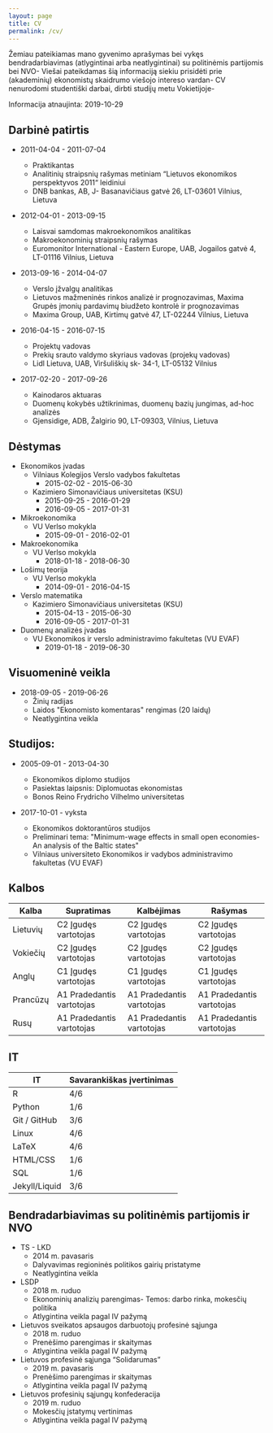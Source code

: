 ```yaml
---
layout: page
title: CV
permalink: /cv/
---
```

Žemiau pateikiamas mano gyvenimo aprašymas bei vykęs bendradarbiavimas (atlygintinai arba neatlygintinai) su politinėmis partijomis bei NVO- Viešai pateikdamas šią informaciją siekiu prisidėti prie (akademinių) ekonomistų skaidrumo viešojo intereso vardan- CV nenurodomi studentiški darbai, dirbti studijų metu Vokietijoje-

Informacija atnaujinta: 2019-10-29

## Darbinė patirtis
* 2011-04-04 - 2011-07-04
  * Praktikantas
  * Analitinių straipsnių rašymas metiniam “Lietuvos ekonomikos perspektyvos 2011“ leidiniui
  * DNB bankas, AB, J- Basanavičiaus gatvė 26, LT-03601 Vilnius, Lietuva

* 2012-04-01 - 2013-09-15
  * Laisvai samdomas makroekonomikos analitikas
  * Makroekonominių straipsnių rašymas
  * Euromonitor International - Eastern Europe, UAB, Jogailos gatvė 4, LT-01116 Vilnius, Lietuva

* 2013-09-16 - 2014-04-07
  * Verslo įžvalgų analitikas
  * Lietuvos mažmeninės rinkos analizė ir prognozavimas, Maxima Grupės įmonių pardavimų biudžeto kontrolė ir prognozavimas
  * Maxima Group, UAB, Kirtimų gatvė 47, LT-02244 Vilnius, Lietuva

* 2016-04-15 - 2016-07-15
  * Projektų vadovas
  * Prekių srauto valdymo skyriaus vadovas (projekų vadovas)
  * Lidl Lietuva, UAB, Viršuliškių sk- 34-1, LT-05132 Vilnius

* 2017-02-20 - 2017-09-26
  * Kainodaros aktuaras
  * Duomenų kokybės užtikrinimas, duomenų bazių jungimas, ad-hoc analizės
  * Gjensidige, ADB, Žalgirio 90, LT-09303, Vilnius, Lietuva

## Dėstymas
* Ekonomikos įvadas
  * Vilniaus Kolegijos Verslo vadybos fakultetas
    * 2015-02-02 - 2015-06-30
  * Kazimiero Simonavičiaus universitetas (KSU)
    * 2015-09-25 - 2016-01-29
    * 2016-09-05 - 2017-01-31
* Mikroekonomika
  * VU Verlso mokykla
    * 2015-09-01 - 2016-02-01
* Makroekonomika
  * VU Verlso mokykla
    * 2018-01-18 - 2018-06-30
* Lošimų teorija
  * VU Verlso mokykla
    * 2014-09-01 - 2016-04-15
* Verslo matematika
  * Kazimiero Simonavičiaus universitetas (KSU)
    * 2015-04-13 - 2015-06-30
    * 2016-09-05 - 2017-01-31
* Duomenų analizės įvadas
  * VU Ekonomikos ir verslo administravimo fakultetas (VU EVAF)
    * 2019-01-18 - 2019-06-30

## Visuomeninė veikla
* 2018-09-05 - 2019-06-26
  * Žinių radijas
  * Laidos "Ekonomisto komentaras" rengimas (20 laidų)
  * Neatlygintina veikla

## Studijos:
* 2005-09-01 - 2013-04-30
  * Ekonomikos diplomo studijos
  * Pasiektas laipsnis: Diplomuotas ekonomistas
  * Bonos Reino Frydricho Vilhelmo universitetas

* 2017-10-01 - vyksta
  * Ekonomikos doktorantūros studijos
  * Preliminari tema: "Minimum-wage effects in small open economies- An analysis of the Baltic states"
  * Vilniaus universiteto Ekonomikos ir vadybos administravimo fakultetas (VU EVAF)

## Kalbos

| Kalba    | Supratimas                | Kalbėjimas                | Rašymas                   |
|----------|---------------------------|---------------------------|---------------------------|
| Lietuvių | C2 Įgudęs vartotojas      | C2 Įgudęs vartotojas      | C2 Įgudęs vartotojas      |
| Vokiečių | C2 Įgudęs vartotojas      | C2 Įgudęs vartotojas      | C2 Įgudęs vartotojas      |
| Anglų    | C1 Įgudęs vartotojas      | C1 Įgudęs vartotojas      | C1 Įgudęs vartotojas      |
| Prancūzų | A1 Pradedantis vartotojas | A1 Pradedantis vartotojas | A1 Pradedantis vartotojas |
| Rusų     | A1 Pradedantis vartotojas | A1 Pradedantis vartotojas | A1 Pradedantis vartotojas |


## IT

| IT           | Savarankiškas įvertinimas  |
|--------------|----------------------------|
| R            | 4/6                        |
| Python       | 1/6                        |
| Git / GitHub | 3/6                        |
| Linux        | 4/6                        |
| LaTeX        | 4/6                        |
| HTML/CSS     | 1/6                        |
| SQL          | 1/6                        |
| Jekyll/Liquid| 3/6                        |


## Bendradarbiavimas su politinėmis partijomis ir NVO
* TS - LKD
  * 2014 m. pavasaris
  * Dalyvavimas regioninės politikos gairių pristatyme
  * Neatlygintina veikla
* LSDP
  * 2018 m. ruduo
  * Ekonominių analizių parengimas- Temos: darbo rinka, mokesčių politika
  * Atlygintina veikla pagal IV pažymą
* Lietuvos sveikatos apsaugos darbuotojų profesinė sąjunga
  * 2018 m. ruduo
  * Prenėšimo parengimas ir skaitymas
  * Atlygintina veikla pagal IV pažymą
* Lietuvos profesinė sąjunga “Solidarumas”
  * 2019 m. pavasaris
  * Prenėšimo parengimas ir skaitymas
  * Atlygintina veikla pagal IV pažymą
* Lietuvos profesinių sąjungų konfederacija
  * 2019 m. ruduo
  * Mokesčių įstatymų vertinimas
  * Atlygintina veikla pagal IV pažymą
